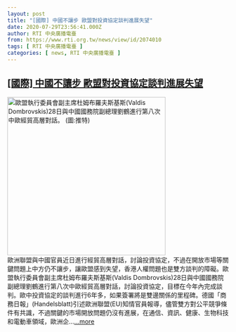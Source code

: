 ```yaml
---
layout: post
title: "[國際] 中國不讓步 歐盟對投資協定談判進展失望"
date: 2020-07-29T23:56:41.000Z
author: RTI 中央廣播電臺
from: https://www.rti.org.tw/news/view/id/2074010
tags: [ RTI 中央廣播電臺 ]
categories: [ news, RTI 中央廣播電臺 ]
---
```

<!--1596067001000-->
[[國際] 中國不讓步 歐盟對投資協定談判進展失望](https://www.rti.org.tw/news/view/id/2074010)
------

<div>
<img src="https://static.rti.org.tw/assets/thumbnails/2020/07/30/a67750547b4a70a2018023198500b2e2.jpg" width="360" alt="歐盟執行委員會副主席杜姆布羅夫斯基斯(Valdis Dombrovskis)28日與中國國務院副總理劉鶴進行第八次中歐經貿高層對話。 (圖:推特)" title="歐盟執行委員會副主席杜姆布羅夫斯基斯(Valdis Dombrovskis)28日與中國國務院副總理劉鶴進行第八次中歐經貿高層對話。 (圖:推特)"><br>歐洲聯盟與中國官員近日進行經貿高層對話，討論投資協定，不過在開放市場等關鍵問題上中方仍不讓步，讓歐盟感到失望，香港人權問題也是雙方談判的障礙。歐盟執行委員會副主席杜姆布羅夫斯基斯(Valdis Dombrovskis)28日與中國國務院副總理劉鶴進行第八次中歐經貿高層對話，討論投資協定，目標在今年內完成談判。歐中投資協定的談判進行6年多，如果簽署將是雙邊關係的里程碑。德國「商務日報」(Handelsblatt)引述歐洲聯盟(EU)知情官員報導，儘管雙方對公平競爭條件有共識，不過關鍵的市場開放問題仍沒有進展，在通信、資訊、健康、生物科技和電動車領域，歐洲企...<a target="_blank" href="https://www.rti.org.tw/news/view/id/2074010">...more</a>
</div>
